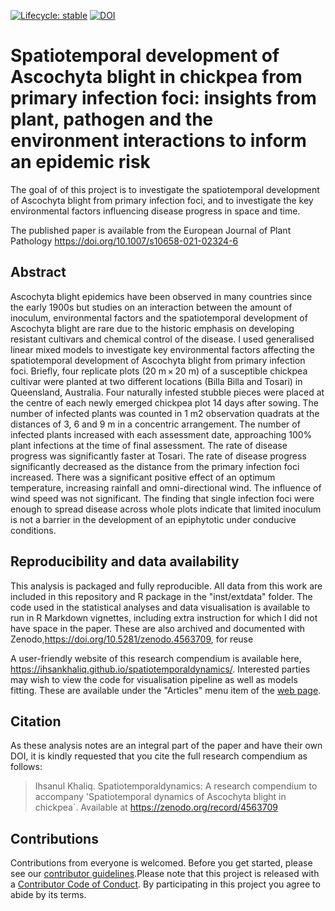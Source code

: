 <!-- badges: start -->
[![Lifecycle: stable](https://img.shields.io/badge/lifecycle-stable-brightgreen.svg)](https://www.tidyverse.org/lifecycle/#stable) 
[![DOI](https://zenodo.org/badge/DOI/10.5281/zenodo.4563709.svg)](https://doi.org/10.5281/zenodo.4563709)
<!-- badges: end -->

# Spatiotemporal development of Ascochyta blight in chickpea from primary infection foci: insights from plant, pathogen and the environment interactions to inform an epidemic risk

The goal of of this project is to investigate the spatiotemporal development of Ascochyta blight from primary infection foci, and to investigate the key environmental factors influencing disease progress in space and time. 

The published paper is available from the European Journal of Plant Pathology https://doi.org/10.1007/s10658-021-02324-6


## Abstract 

Ascochyta blight epidemics have been observed in many countries since the early 1900s but studies on an interaction between the amount of inoculum, environmental factors and the spatiotemporal development of Ascochyta blight are rare due to the historic emphasis on developing resistant cultivars and chemical control of the disease. I used generalised linear mixed models to investigate key environmental factors affecting the spatiotemporal development of Ascochyta blight from primary infection foci. Briefly, four replicate plots (20 m × 20 m) of a susceptible chickpea cultivar were planted at two different locations (Billa Billa and Tosari) in Queensland, Australia. Four naturally infested stubble pieces were placed at the centre of each newly emerged chickpea plot 14 days after sowing. The number of infected plants was counted in 1 m2 observation quadrats at the distances of 3, 6 and 9 m in a concentric arrangement. The number of infected plants increased with each assessment date, approaching 100% plant infections at the time of final assessment. The rate of disease progress was significantly faster at Tosari. The rate of disease progress significantly decreased as the distance from the primary infection foci increased. There was a significant positive effect of an optimum temperature, increasing rainfall and omni-directional wind. The influence of wind speed was not significant. The finding that single infection foci were enough to spread disease across whole plots indicate that limited inoculum is not a barrier in the development of an epiphytotic under conducive conditions.


## Reproducibility and data availability

This analysis is packaged and fully reproducible. All data from this work are included in this repository and R package in the "inst/extdata" folder. The code used in the statistical analyses and data visualisation is available to run in R Markdown vignettes, including extra instruction for which I did not have space in the paper. These are also archived and documented with Zenodo,https://doi.org/10.5281/zenodo.4563709, for reuse

A user-friendly website of this research compendium is available here, <https://ihsankhaliq.github.io/spatiotemporaldynamics/>.
Interested parties may wish to view the code for visualisation pipeline as well as models fitting. These are available under the "Articles" menu item of the [web page](https://ihsankhaliq.github.io/spatiotemporaldynamics/). 


## Citation

As these analysis notes are an integral part of the paper and have their own DOI, it is kindly requested that you cite the full research compendium as follows:
> Ihsanul Khaliq. Spatiotemporaldynamics: A research compendium to accompany 'Spatiotemporal dynamics of Ascochyta blight in chickpea`. Available at https://zenodo.org/record/4563709


## Contributions

Contributions from everyone is welcomed. Before you get started, please see our [contributor guidelines](CONTRIBUTING.html).Please note that this project is released with a [Contributor Code of Conduct](CONDUCT.html). By participating in this project you agree to abide by its terms.



